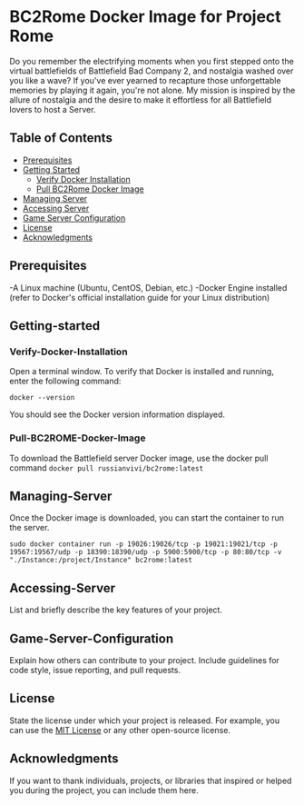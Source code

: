 # BC2Rome Docker Image for Project Rome 

Do you remember the electrifying moments when you first stepped onto the virtual battlefields of Battlefield Bad Company 2, and nostalgia washed over you like a wave? If you've ever yearned to recapture those unforgettable memories by playing it again, you're not alone. My mission is inspired by the allure of nostalgia and the desire to make it effortless for all Battlefield lovers to host a Server.

## Table of Contents

- [Prerequisites](#Prerequisites)
- [Getting Started](#Getting-started)
  - [Verify Docker Installation](#Verify-Docker-Installation)
  - [Pull BC2Rome Docker Image](#Pull-BC2ROME-Docker-Image)
- [Managing Server](#Managing-Server)
- [Accessing Server](#Accessing_Server)
- [Game Server Configuration](#Game-Server-Configuration)
- [License](#license)
- [Acknowledgments](#acknowledgments)

## Prerequisites

  -A Linux machine (Ubuntu, CentOS, Debian, etc.)
  -Docker Engine installed (refer to Docker's official installation guide for your Linux distribution)

## Getting-started

### Verify-Docker-Installation

  Open a terminal window.
  To verify that Docker is installed and running, enter the following command:
  ```
  docker --version
  ```
  You should see the Docker version information displayed.
  
### Pull-BC2ROME-Docker-Image
  To download the Battlefield server Docker image, use the docker pull command
    ```
  docker pull russianvivi/bc2rome:latest
    ```

## Managing-Server
Once the Docker image is downloaded, you can start the container to run the server. 
```
sudo docker container run -p 19026:19026/tcp -p 19021:19021/tcp -p 19567:19567/udp -p 18390:18390/udp -p 5900:5900/tcp -p 80:80/tcp -v "./Instance:/project/Instance" bc2rome:latest
```

## Accessing-Server

List and briefly describe the key features of your project.

## Game-Server-Configuration

Explain how others can contribute to your project. Include guidelines for code style, issue reporting, and pull requests.

## License

State the license under which your project is released. For example, you can use the [MIT License](LICENSE) or any other open-source license.

## Acknowledgments

If you want to thank individuals, projects, or libraries that inspired or helped you during the project, you can include them here.
